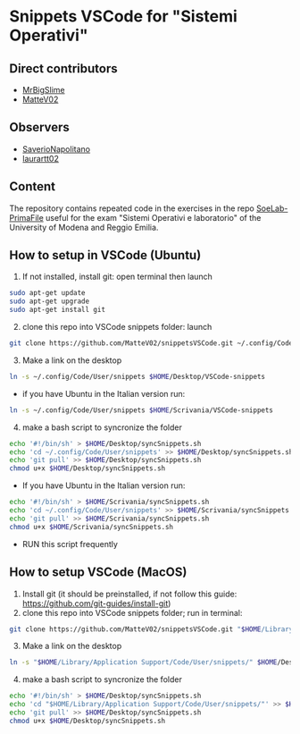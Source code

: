 # Snippets VSCode for "Sistemi Operativi"

## Direct contributors
- [MrBigSlime](https://github.com/MrBigSlime)
- [MatteV02](https://github.com/MatteV02)

## Observers
- [SaverioNapolitano](https://github.com/SaverioNapolitano)
- [laurartt02](https://github.com/laurartt02)

## Content
The repository contains repeated code in the exercises in the repo [SoeLab-PrimaFile](https://github.com/MatteV02/SOeLab-PrimaFila) useful for the exam "Sistemi Operativi e laboratorio" of the University of Modena and Reggio Emilia.

## How to setup in VSCode (Ubuntu)
1. If not installed, install git: open terminal then launch
```bash
sudo apt-get update
sudo apt-get upgrade
sudo apt-get install git
```
2. clone this repo into VSCode snippets folder: launch
```bash
git clone https://github.com/MatteV02/snippetsVSCode.git ~/.config/Code/User/snippets
```
3. Make a link on the desktop
```bash
ln -s ~/.config/Code/User/snippets $HOME/Desktop/VSCode-snippets
```
- if you have Ubuntu in the Italian version run:
```bash
ln -s ~/.config/Code/User/snippets $HOME/Scrivania/VSCode-snippets
```

4. make a bash script to syncronize the folder
```bash
echo '#!/bin/sh' > $HOME/Desktop/syncSnippets.sh
echo 'cd ~/.config/Code/User/snippets' >> $HOME/Desktop/syncSnippets.sh
echo 'git pull' >> $HOME/Desktop/syncSnippets.sh
chmod u+x $HOME/Desktop/syncSnippets.sh
```
- If you have Ubuntu in the Italian version run:
```bash
echo '#!/bin/sh' > $HOME/Scrivania/syncSnippets.sh
echo 'cd ~/.config/Code/User/snippets' >> $HOME/Scrivania/syncSnippets.sh
echo 'git pull' >> $HOME/Scrivania/syncSnippets.sh
chmod u+x $HOME/Scrivania/syncSnippets.sh
```
- RUN this script frequently


## How to setup VSCode (MacOS)
1. Install git (it should be preinstalled, if not follow this guide: https://github.com/git-guides/install-git)
2. clone this repo into VSCode snippets folder; run in terminal:
```bash
git clone https://github.com/MatteV02/snippetsVSCode.git "$HOME/Library/Application Support/Code/User/snippets/"
```

3. Make a link on the desktop
```bash
ln -s "$HOME/Library/Application Support/Code/User/snippets/" $HOME/Desktop/VSCode-snippets
```

4. make a bash script to syncronize the folder
```bash
echo '#!/bin/sh' > $HOME/Desktop/syncSnippets.sh
echo 'cd "$HOME/Library/Application Support/Code/User/snippets/"' >> $HOME/Desktop/syncSnippets.sh
echo 'git pull' >> $HOME/Desktop/syncSnippets.sh
chmod u+x $HOME/Desktop/syncSnippets.sh
```

